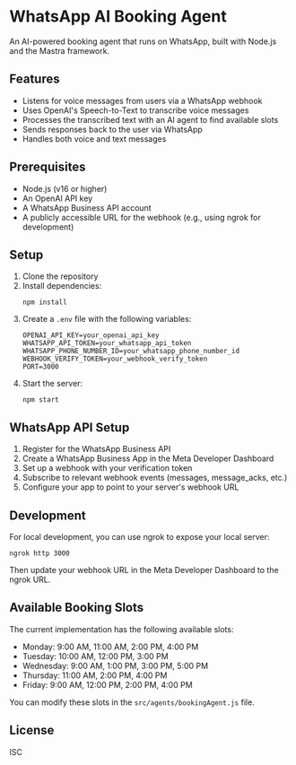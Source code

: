 # WhatsApp AI Booking Agent

An AI-powered booking agent that runs on WhatsApp, built with Node.js and the Mastra framework.

## Features

- Listens for voice messages from users via a WhatsApp webhook
- Uses OpenAI's Speech-to-Text to transcribe voice messages
- Processes the transcribed text with an AI agent to find available slots
- Sends responses back to the user via WhatsApp
- Handles both voice and text messages

## Prerequisites

- Node.js (v16 or higher)
- An OpenAI API key
- A WhatsApp Business API account
- A publicly accessible URL for the webhook (e.g., using ngrok for development)

## Setup

1. Clone the repository
2. Install dependencies:
   ```
   npm install
   ```
3. Create a `.env` file with the following variables:
   ```
   OPENAI_API_KEY=your_openai_api_key
   WHATSAPP_API_TOKEN=your_whatsapp_api_token
   WHATSAPP_PHONE_NUMBER_ID=your_whatsapp_phone_number_id
   WEBHOOK_VERIFY_TOKEN=your_webhook_verify_token
   PORT=3000
   ```
4. Start the server:
   ```
   npm start
   ```

## WhatsApp API Setup

1. Register for the WhatsApp Business API
2. Create a WhatsApp Business App in the Meta Developer Dashboard
3. Set up a webhook with your verification token
4. Subscribe to relevant webhook events (messages, message_acks, etc.)
5. Configure your app to point to your server's webhook URL

## Development

For local development, you can use ngrok to expose your local server:

```
ngrok http 3000
```

Then update your webhook URL in the Meta Developer Dashboard to the ngrok URL.

## Available Booking Slots

The current implementation has the following available slots:

- Monday: 9:00 AM, 11:00 AM, 2:00 PM, 4:00 PM
- Tuesday: 10:00 AM, 12:00 PM, 3:00 PM
- Wednesday: 9:00 AM, 1:00 PM, 3:00 PM, 5:00 PM
- Thursday: 11:00 AM, 2:00 PM, 4:00 PM
- Friday: 9:00 AM, 12:00 PM, 2:00 PM, 4:00 PM

You can modify these slots in the `src/agents/bookingAgent.js` file.

## License

ISC
